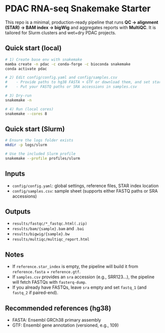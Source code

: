 # PDAC RNA-seq Snakemake Starter

This repo is a minimal, production-ready pipeline that runs **QC → alignment (STAR) → BAM index → bigWig** and aggregates reports with **MultiQC**. It is tailored for Slurm clusters and wet+dry PDAC projects.

## Quick start (local)
```bash
# 1) Create base env with snakemake
mamba create -n pdac -c conda-forge -c bioconda snakemake
conda activate pdac

# 2) Edit config/config.yaml and config/samples.csv
#    - Provide paths to hg38 FASTA + GTF or download them, and set star_index dir
#    - Put your FASTQ paths or SRA accessions in samples.csv

# 3) Dry-run
snakemake -n

# 4) Run (local cores)
snakemake --cores 8
```

## Quick start (Slurm)
```bash
# Ensure the logs folder exists
mkdir -p logs/slurm

# Use the included Slurm profile
snakemake --profile profiles/slurm
```

## Inputs
- `config/config.yaml`: global settings, reference files, STAR index location
- `config/samples.csv`: sample sheet (supports either FASTQ paths or SRA accessions)

## Outputs
- `results/fastqc/*_fastqc.html(.zip)`
- `results/bam/{sample}.bam` and `.bai`
- `results/bigwig/{sample}.bw`
- `results/multiqc/multiqc_report.html`

## Notes
- If `reference.star_index` is empty, the pipeline will build it from `reference.fasta` + `reference.gtf`.
- If `samples.csv` provides an `sra` accession (e.g., SRR123...), the pipeline will fetch FASTQs with `fasterq-dump`.
- If you already have FASTQs, leave `sra` empty and set `fastq_1` (and `fastq_2` if paired-end).

## Recommended references (hg38)
- FASTA: Ensembl GRCh38 primary assembly
- GTF: Ensembl gene annotation (versioned, e.g., 109)

